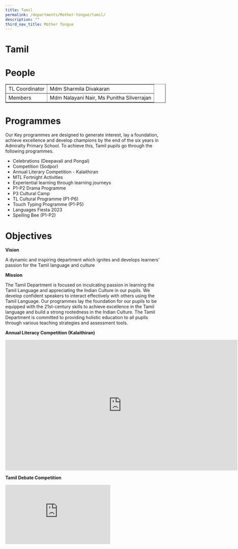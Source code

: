 ```yaml
---
title: Tamil
permalink: /departments/Mother-tongue/tamil/
description: ""
third_nav_title: Mother Tongue
---
```

# Tamil

# People
<table border="1" cellspacing="0" class="tg">
    <tbody><tr>
      <td height="28" class="tg-zr06">TL Coordinator</td>
      <td class="tg-zr06">Mdm Sharmila Divakaran</td>
    </tr>
    <tr>
      <td height="28" class="tg-zr06">Members</td>
      <td class="tg-zr06">Mdm Nalayani Nair, Ms Punitha Silverrajan</td>
</tr></tbody></table>

# Programmes

Our Key programmes are designed to generate interest, lay a foundation, achieve excellence and develop champions by the end of the six years in Admiralty Primary School. To achieve this, Tamil pupils go through the following programmes.

-  Celebrations (Deepavali and Pongal)
- Competition (Sodpor)
- Annual Literary Competition - Kalaithiran
- MTL Fortnight Activities
- Experiential learning through learning journeys
- P1-P2 Drama Programme
- P3 Cultural Camp
- TL Cultural Programme (P1-P6)
- Touch Typing Programme (P1-P5)
- Languages Fiesta 2023
- Spelling Bee (P1-P2)

# Objectives

**Vision**

A dynamic and inspiring department which ignites and develops learners’ passion for the Tamil language and culture

**Mission**

The Tamil Department is focused on inculcating passion in learning the Tamil Language and appreciating the Indian Culture in our pupils. We develop confident speakers to interact effectively with others using the Tamil Language. Our programmes lay the foundation for our pupils to be equipped with the 21st-century skills to achieve excellence in the Tamil language and build a strong rootedness in the Indian Culture. The Tamil Department is committed to providing holistic education to all pupils through various teaching strategies and assessment tools.

**Annual Literacy Competition (Kalaithiran)**

<iframe allowfullscreen="" allow="accelerometer; autoplay; clipboard-write; encrypted-media; gyroscope; picture-in-picture; web-share" frameborder="0" title="Admiralty Primary School | Annual Literacy Competition (Kalaithiran)" src="https://www.youtube.com/embed/8LxjVL157zY" height="410" width="730"></iframe>

**Tamil Debate Competition**
<iframe allowfullscreen="" allow="accelerometer; autoplay; clipboard-write; encrypted-media; gyroscope; picture-in-picture; web-share" frameborder="0" title="Admiralty Primary School | Tamil Debate Competition" src="https://www.youtube.com/embed/xqj6EgBsygk" height="186" width="330"></iframe>
